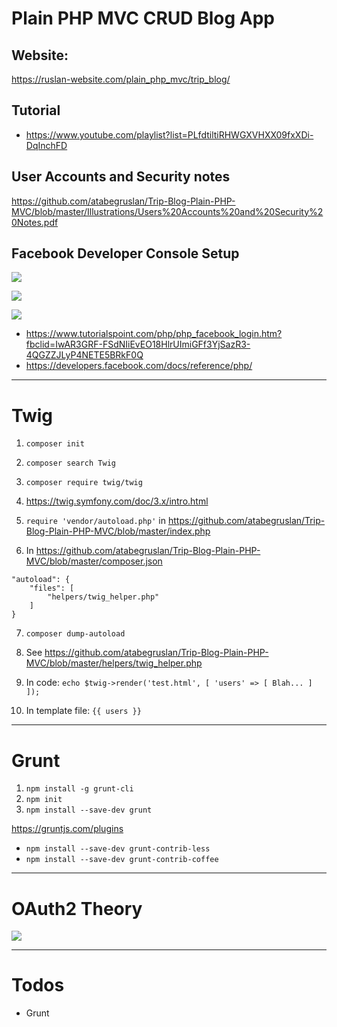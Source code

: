 # Plain PHP MVC CRUD Blog App

## Website:

https://ruslan-website.com/plain_php_mvc/trip_blog/

## Tutorial

- https://www.youtube.com/playlist?list=PLfdtiltiRHWGXVHXX09fxXDi-DqInchFD

## User Accounts and Security notes

https://github.com/atabegruslan/Trip-Blog-Plain-PHP-MVC/blob/master/Illustrations/Users%20Accounts%20and%20Security%20Notes.pdf

## Facebook Developer Console Setup

![](https://raw.githubusercontent.com/atabegruslan/Trip-Blog-Plain-PHP-MVC/master/Illustrations/FBSignin1.PNG)

![](https://raw.githubusercontent.com/atabegruslan/Trip-Blog-Plain-PHP-MVC/master/Illustrations/FBSignin2.PNG)

![](https://raw.githubusercontent.com/atabegruslan/Trip-Blog-Plain-PHP-MVC/master/Illustrations/FBSignin3.PNG)

- https://www.tutorialspoint.com/php/php_facebook_login.htm?fbclid=IwAR3GRF-FSdNIiEvEO18HlrUImiGFf3YjSazR3-4QGZZJLyP4NETE5BRkF0Q
- https://developers.facebook.com/docs/reference/php/

---

# Twig

1. `composer init`

2. `composer search Twig`

3. `composer require twig/twig`

4. https://twig.symfony.com/doc/3.x/intro.html

5. `require 'vendor/autoload.php'`  in https://github.com/atabegruslan/Trip-Blog-Plain-PHP-MVC/blob/master/index.php

6. In https://github.com/atabegruslan/Trip-Blog-Plain-PHP-MVC/blob/master/composer.json
```
"autoload": {
    "files": [
        "helpers/twig_helper.php"
    ]
}
```

7. `composer dump-autoload`

8. See https://github.com/atabegruslan/Trip-Blog-Plain-PHP-MVC/blob/master/helpers/twig_helper.php

9. In code: `echo $twig->render('test.html', [ 'users' => [ Blah... ] ]);`

10. In template file: `{{ users }}`

---

# Grunt

1. `npm install -g grunt-cli`
2. `npm init`
3. `npm install --save-dev grunt`

https://gruntjs.com/plugins

- `npm install --save-dev grunt-contrib-less`
- `npm install --save-dev grunt-contrib-coffee`

---

# OAuth2 Theory

![](https://raw.githubusercontent.com/atabegruslan/Trip-Blog-Plain-PHP-MVC/master/Illustrations/Oauth.png)

---

# Todos

- Grunt
